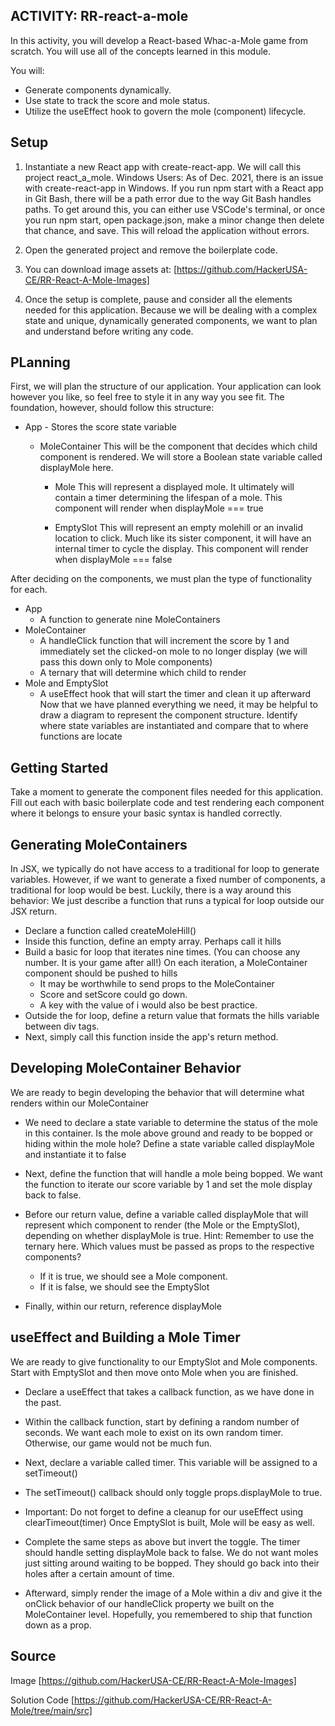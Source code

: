 
## ACTIVITY: RR-react-a-mole

In this activity, you will develop a React-based Whac-a-Mole game from scratch. You will use all of the concepts learned in this module.

You will:

- Generate components dynamically.
- Use state to track the score and mole status.
- Utilize the useEffect hook to govern the mole (component) lifecycle.

## Setup

1. Instantiate a new React app with create-react-app. We will call this project react_a_mole.
Windows Users: As of Dec. 2021, there is an issue with create-react-app in Windows. If you run npm start with a React app in Git Bash, there will be a path error due to the way Git Bash handles paths. To get around this, you can either use VSCode's terminal, or once you run npm start, open package.json, make a minor change then delete that chance, and save. This will reload the application without errors.

2. Open the generated project and remove the boilerplate code.
3. You can download image assets at: [https://github.com/HackerUSA-CE/RR-React-A-Mole-Images]
4. Once the setup is complete, pause and consider all the elements needed for this application. Because we will be dealing with a complex state and unique, dynamically generated components, we want to plan and understand before writing any code.

## PLanning

First, we will plan the structure of our application. Your application can look however you like, so feel free to style it in any way you see fit. The foundation, however, should follow this structure:

- App - Stores the score state variable
  - MoleContainer
This will be the component that decides which child component is rendered. We will store a Boolean state variable called displayMole here.

    - Mole
This will represent a displayed mole. It ultimately will contain a timer determining the lifespan of a mole. This component will render when displayMole === true

    - EmptySlot
This will represent an empty molehill or an invalid location to click. Much like its sister component, it will have an internal timer to cycle the display. This component will render when displayMole === false

After deciding on the components, we must plan the type of functionality for each.

- App
  - A function to generate nine MoleContainers
- MoleContainer
  - A handleClick function that will increment the score by 1 and immediately set the clicked-on mole to no longer display (we will pass this down only to Mole components)
  - A ternary that will determine which child to render
- Mole and EmptySlot
  - A useEffect hook that will start the timer and clean it up afterward
Now that we have planned everything we need, it may be helpful to draw a diagram to represent the component structure. Identify where state variables are instantiated and compare that to where functions are locate

## Getting Started

Take a moment to generate the component files needed for this application. Fill out each with basic boilerplate code and test rendering each component where it belongs to ensure your basic syntax is handled correctly.

## Generating MoleContainers

In JSX, we typically do not have access to a traditional for loop to generate variables. However, if we want to generate a fixed number of components, a traditional for loop would be best. Luckily, there is a way around this behavior: We just describe a function that runs a typical for loop outside our JSX return.

- Declare a function called createMoleHill()
- Inside this function, define an empty array. Perhaps call it hills
- Build a basic for loop that iterates nine times. (You can choose any number. It is your game after all!) On each iteration, a MoleContainer component should be pushed to hills
  - It may be worthwhile to send props to the MoleContainer
  - Score and setScore could go down.
  - A key with the value of i would also be best practice.
- Outside the for loop, define a return value that formats the hills variable between div tags.
- Next, simply call this function inside the app's return method.

## Developing MoleContainer Behavior

We are ready to begin developing the behavior that will determine what renders within our MoleContainer

- We need to declare a state variable to determine the status of the mole in this container. Is the mole above ground and ready to be bopped or hiding within the mole hole? Define a state variable called displayMole and instantiate it to false
- Next, define the function that will handle a mole being bopped. We want the function to iterate our score variable by 1 and set the mole display back to false.
- Before our return value, define a variable called displayMole that will represent which component to render (the Mole or the EmptySlot), depending on whether displayMole is true.
Hint: Remember to use the ternary here. Which values must be passed as props to the respective components?

  - If it is true, we should see a Mole component.
  - If it is false, we should see the EmptySlot
- Finally, within our return, reference displayMole

## useEffect and Building a Mole Timer

We are ready to give functionality to our EmptySlot and Mole components. Start with EmptySlot and then move onto Mole when you are finished.

- Declare a useEffect that takes a callback function, as we have done in the past.
- Within the callback function, start by defining a random number of seconds. We want each mole to exist on its own random timer. Otherwise, our game would not be much fun.
- Next, declare a variable called timer. This variable will be assigned to a setTimeout()
- The setTimeout() callback should only toggle props.displayMole to true.
- Important: Do not forget to define a cleanup for our useEffect using clearTimeout(timer)
Once EmptySlot is built, Mole will be easy as well.

- Complete the same steps as above but invert the toggle. The timer should handle setting displayMole back to false. We do not want moles just sitting around waiting to be bopped. They should go back into their holes after a certain amount of time.
- Afterward, simply render the image of a Mole within a div and give it the onClick behavior of our handleClick property we built on the MoleContainer level. Hopefully, you remembered to ship that function down as a prop.

## Source

Image
[https://github.com/HackerUSA-CE/RR-React-A-Mole-Images]

Solution Code
[https://github.com/HackerUSA-CE/RR-React-A-Mole/tree/main/src]
